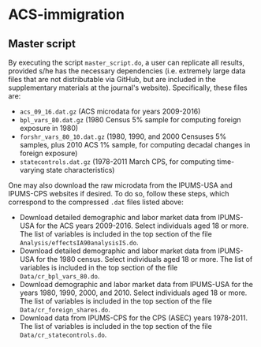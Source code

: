 # ACS-immigration
## Master script
By executing the script `master_script.do`, a user can replicate all results, provided s/he has the necessary dependencies (i.e. extremely large data files that are not distributable via GitHub, but are included in the supplementary materials at the journal's website). Specifically, these files are:

* `acs_09_16.dat.gz` (ACS microdata for years 2009-2016)
* `bpl_vars_80.dat.gz` (1980 Census 5% sample for computing foreign exposure in 1980)
* `forshr_vars_80_10.dat.gz` (1980, 1990, and 2000 Censuses 5% samples, plus 2010 ACS 1% sample, for computing decadal changes in foreign exposure)
* `statecontrols.dat.gz` (1978-2011 March CPS, for computing time-varying state characteristics)

One may also download the raw microdata from the IPUMS-USA and IPUMS-CPS websites if desired. To do so, follow these steps, which correspond to the compressed `.dat` files listed above:

* Download detailed demographic and labor market data from IPUMS-USA for the ACS years 2009-2016. Select individuals aged 18 or more.  The list of variables is included in the top section of the file `Analysis/effectsIA90analysisIS.do`.
* Download detailed demographic and labor market data from IPUMS-USA for the 1980 census. Select individuals aged 18 or more. The list of variables is included in the top section of the file `Data/cr_bpl_vars_80.do`.
* Download demographic and labor market data from IPUMS-USA for the years 1980, 1990, 2000, and 2010. Select individuals aged 18 or more. The list of variables is included in the top section of the file `Data/cr_foreign_shares.do`.
* Download data from IPUMS-CPS for the CPS (ASEC) years 1978-2011. The list of variables is included in the top section of the file `Data/cr_statecontrols.do`.
